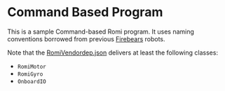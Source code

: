 # Command Based Program

This is a sample Command-based Romi program. It uses naming conventions borrowed from previous [Firebears](https://github.com/firebears-frc) robots.

Note that the [RomiVendordep.json](https://github.com/wpilibsuite/romi-vendordep) delivers at least the following classes:
* `RomiMotor`
* `RomiGyro`
* `OnboardIO`
